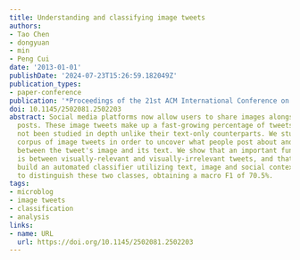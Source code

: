 ```yaml
---
title: Understanding and classifying image tweets
authors:
- Tao Chen
- dongyuan
- min
- Peng Cui
date: '2013-01-01'
publishDate: '2024-07-23T15:26:59.182049Z'
publication_types:
- paper-conference
publication: '*Proceedings of the 21st ACM International Conference on Multimedia*'
doi: 10.1145/2502081.2502203
abstract: Social media platforms now allow users to share images alongside their textual
  posts. These image tweets make up a fast-growing percentage of tweets, but have
  not been studied in depth unlike their text-only counterparts. We study a large
  corpus of image tweets in order to uncover what people post about and the correlation
  between the tweet's image and its text. We show that an important functional distinction
  is between visually-relevant and visually-irrelevant tweets, and that we can successfully
  build an automated classifier utilizing text, image and social context features
  to distinguish these two classes, obtaining a macro F1 of 70.5%.
tags:
- microblog
- image tweets
- classification
- analysis
links:
- name: URL
  url: https://doi.org/10.1145/2502081.2502203
---
```


